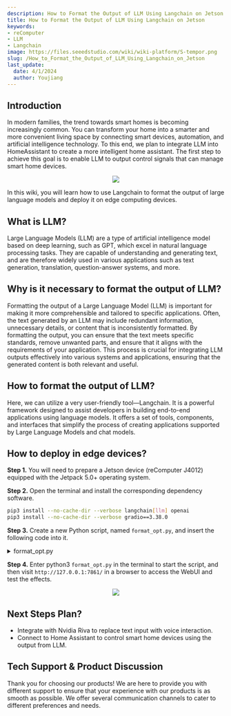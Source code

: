 ```yaml
---
description: How to Format the Output of LLM Using Langchain on Jetson
title: How to Format the Output of LLM Using Langchain on Jetson
keywords:
- reComputer
- LLM
- Langchain
image: https://files.seeedstudio.com/wiki/wiki-platform/S-tempor.png
slug: /How_to_Format_the_Output_of_LLM_Using_Langchain_on_Jetson
last_update:
  date: 4/1/2024
  author: Youjiang
---
```



## Introduction
In modern families, the trend towards smart homes is becoming increasingly common. You can transform your home into a smarter and more convenient living space by connecting smart devices, automation, and artificial intelligence technology. To this end, we plan to integrate LLM into HomeAssistant to create a more intelligent home assistant. The first step to achieve this goal is to enable LLM to output control signals that can manage smart home devices.

<div align="center">
    <img width={800} 
     src="https://files.seeedstudio.com/wiki/reComputer/Application/Format_LLM_Opt/ai_assistant.png" />
</div>


In this wiki, you will learn how to use Langchain to format the output of large language models and deploy it on edge computing devices.

## What is LLM?
Large Language Models (LLM) are a type of artificial intelligence model based on deep learning, such as GPT, which excel in natural language processing tasks. They are capable of understanding and generating text, and are therefore widely used in various applications such as text generation, translation, question-answer systems, and more.

## Why is it necessary to format the output of LLM?
Formatting the output of a Large Language Model (LLM) is important for making it more comprehensible and tailored to specific applications. Often, the text generated by an LLM may include redundant information, unnecessary details, or content that is inconsistently formatted. By formatting the output, you can ensure that the text meets specific standards, remove unwanted parts, and ensure that it aligns with the requirements of your application. This process is crucial for integrating LLM outputs effectively into various systems and applications, ensuring that the generated content is both relevant and useful.

## How to format the output of LLM?
Here, we can utilize a very user-friendly tool—Langchain. It is a powerful framework designed to assist developers in building end-to-end applications using language models. It offers a set of tools, components, and interfaces that simplify the process of creating applications supported by Large Language Models and chat models.

## How to deploy in edge devices?

**Step 1.** You will need to prepare a Jetson device (reComputer J4012) equipped with the Jetpack 5.0+ operating system.

**Step 2.** Open the terminal and install the corresponding dependency software.

```bash
pip3 install --no-cache-dir --verbose langchain[llm] openai
pip3 install --no-cache-dir --verbose gradio==3.38.0
```

**Step 3.** Create a new Python script, named `format_opt.py`, and insert the following code into it.

<details>

<summary> format_opt.py</summary>

```python
import copy

import gradio as gr
from langchain.llms import LlamaCpp
from langchain.output_parsers import StructuredOutputParser, ResponseSchema
from langchain.prompts import PromptTemplate
from langchain.llms import OpenAI
import os
os.environ["OPENAI_API_KEY"] = "your openai api key"


class ChatBot:
    def __init__(self, llama_model_path=None,history_length=3):
        self.chat_history = []
        self.history_threshold = history_length
        self.llm = None
        if llama_model_path is not None:
            self.llm = LlamaCpp(
                model_path=llama_model_path,
                temperature=0.75,
                max_tokens=2000,
                top_p=1
            )
        else:
            self.llm = OpenAI(model_name="text-davinci-003")

        response_schemas = [
            ResponseSchema(name="user_input", description="This is the user's input"),
            ResponseSchema(name="suggestion", type="string", description="your suggestion"),
            ResponseSchema(name="control", description="This is your response"),
            ResponseSchema(name="temperature", type="int", description="This is used to indicate the degrees "
                                                                       "centigrade temperature of the air conditioner.")
        ]
        self.output_parser = StructuredOutputParser.from_response_schemas(response_schemas)
        self.format_instructions = self.output_parser.get_format_instructions()

        self.template = """
            Now you are a smart speaker, and you need to determine whether to turn on the air conditioner based on the
            user's input.
            In the suggestion section, please reply normal conversation.
            In the control section, if you need to turn on the air conditioner, please reply with <1>; if you need to 
            turn off the air conditioner, please reply with <0>.
            
            {format_instructions}
            
            Please do not generate any comments.
            
            % USER INPUT:
            {user_input}

            YOUR RESPONSE:
        """
        self.prompt = PromptTemplate(
            input_variables=["user_input"],
            partial_variables={"format_instructions": self.format_instructions},
            template=self.template
        )

    def format_chat_prompt(self, message):
        prompt = ""
        for turn in self.chat_history:
            user_message, bot_message = turn
            prompt = f"{prompt}\nUser: {user_message}\nAssistant: {bot_message}"
        prompt = f"{prompt}\nUser: {message}\nAssistant:"
        return prompt

    def respond(self, message):
        prompt = self.prompt.format(user_input=message)
        formatted_prompt = self.format_chat_prompt(prompt)
        bot_message = self.llm(formatted_prompt)
        # self.output_parser.parse(bot_message)

        if len(self.chat_history) >= self.history_threshold:
            del self.chat_history[0]
        self.chat_history.append((message, bot_message))
        return "", self.chat_history

    def run_webui(self):
        with gr.Blocks() as demo:
            gr.Markdown("# This is a demo for format output of LLM")
            chatbot = gr.Chatbot(height=500)
            msg = gr.Textbox(label="Prompt")
            btn = gr.Button("Submit")
            clear = gr.ClearButton(components=[msg, chatbot], value="Clear console")

            btn.click(self.respond, inputs=[msg], outputs=[msg, chatbot])
            msg.submit(self.respond, inputs=[msg], outputs=[msg, chatbot])

        gr.close_all()
        demo.launch()


if __name__ == '__main__':
    chatbot_ins = ChatBot("/home/nvidia/Mirror/llama-2-7b-chat.Q4_0.gguf")
    chatbot_ins.run_webui()

```

</details>

**Step 4.** Enter python3 `format_opt.py` in the terminal to start the script, and then visit `http://127.0.0.1:7861/` in a browser to access the WebUI and test the effects.


<div align="center">
    <img width={800} 
     src="https://files.seeedstudio.com/wiki/reComputer/Application/Format_LLM_Opt/format_llm_opt.gif" />
</div>


## Next Steps Plan?
- Integrate with Nvidia Riva to replace text input with voice interaction.
- Connect to Home Assistant to control smart home devices using the output from LLM.


<!-- Code END -->

## Tech Support & Product Discussion

Thank you for choosing our products! We are here to provide you with different support to ensure that your experience with our products is as smooth as possible. We offer several communication channels to cater to different preferences and needs.

<div class="button_tech_support_container">
<a href="https://forum.seeedstudio.com/" class="button_forum"></a> 
<a href="https://www.seeedstudio.com/contacts" class="button_email"></a>
</div>

<div class="button_tech_support_container">
<a href="https://discord.gg/eWkprNDMU7" class="button_discord"></a> 
<a href="https://github.com/Seeed-Studio/wiki-documents/discussions/69" class="button_discussion"></a>
</div>
